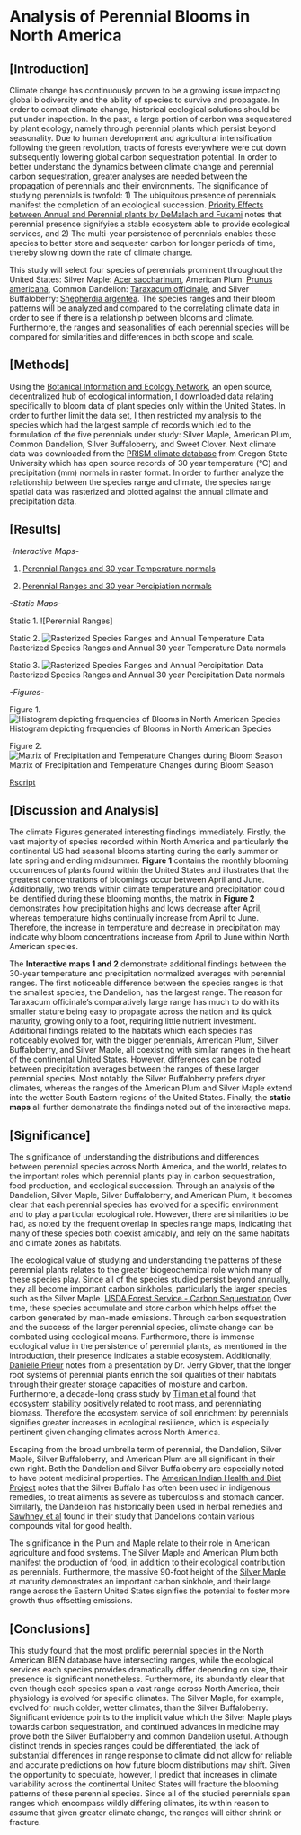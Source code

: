 ﻿# Analysis of Perennial Blooms in North America

## [Introduction]

Climate change has continuously proven to be a growing issue impacting global biodiversity and the ability of species to survive and propagate. In order to combat climate change, historical ecological solutions should be put under inspection. In the past, a large portion of carbon was sequestered by plant ecology, namely through perennial plants which persist beyond seasonality. Due to human development and agricultural intensification following the green revolution, tracts of forests everywhere were cut down subsequently lowering global carbon sequestration potential. In order to better understand the dynamics between climate change and perennial carbon sequestration, greater analyses are needed between the propagation of perennials and their environments. The significance of studying perennials is twofold: 1) The ubiquitous presence of perennials manifest the completion of an ecological succession. [Priority Effects between Annual and Perennial plants by DeMalach and Fukami](https://www.sciencedirect.com/science/article/pii/S0167880900002735) notes that perennial presence signifyies a stable ecosystem able to provide ecological services, and 2) The multi-year persistence of perennials enables these species to better store and sequester carbon for longer periods of time, thereby slowing down the rate of climate change.  

This study will select four species of perennials prominent throughout the United States: Silver Maple: [Acer saccharinum](https://plants.usda.gov/core/profile?symbol=acsa2), American Plum: [Prunus americana](https://plants.usda.gov/core/profile?symbol=pram), Common Dandelion: [Taraxacum officinale](https://plants.usda.gov/core/profile?symbol=taof), and Silver Buffaloberry: [Shepherdia argentea](https://plants.usda.gov/core/profile?symbol=shar). The species ranges and their bloom patterns will be analyzed and compared to the correlating climate data in order to see if there is a relationship between blooms and climate. Furthermore, the ranges and seasonalities of each perennial species will be compared for similarities and differences in both scope and scale.

## [Methods]

Using the [Botanical Information and Ecology Network](http://bien.nceas.ucsb.edu/bien/), an open source, decentralized hub of ecological information, I downloaded data relating specifically to bloom data of plant species only within the United States. In order to further limit the data set, I then restricted my analysis to the species which had the largest sample of records which led to the formulation of the five perennials under study: Silver Maple, American Plum, Common Dandelion, Silver Buffaloberry, and Sweet Clover.  Next climate data was downloaded from the [PRISM climate database](http://www.prism.oregonstate.edu/) from Oregon State University which has open source records of 30 year temperature (°C) and precipitation (mm) normals in raster format. In order to further analyze the relationship between the species range and climate, the species range spatial data was rasterized and plotted against the annual climate and precipitation data. 


## [Results]

*-Interactive Maps-*

1. [Perennial Ranges and 30 year Temperature normals](https://tommyhayashi.github.io/NA-Perennial-Blooms/SpeciesRangesand30yearTemperatureNormals.html)

2. [Perennial Ranges and 30 year Percipiation normals](https://tommyhayashi.github.io/NA-Perennial-Blooms/SpeciesRangesand30yearPercipitationnormals.html)

*-Static Maps-*

Static 1. ![Perennial Ranges]

Static 2. ![Rasterized Species Ranges and Annual Temperature Data](https://tommyhayashi.github.io/NA-Perennial-Blooms/RasterRangeTemperature30yearNormals.jpeg)
Rasterized Species Ranges and Annual 30 year Temperature Data normals

Static 3. ![Rasterized Species Ranges and Annual Percipitation Data](https://tommyhayashi.github.io/NA-Perennial-Blooms/RasterRangePrecipitation30yearNormals.jpeg)
Rasterized Species Ranges and Annual 30 year Percipitation Data normals

*-Figures-*

Figure 1. ![Histogram depicting frequencies of Blooms in North American Species](https://tommyhayashi.github.io/NA-Perennial-Blooms/BloomFrequency.jpeg)
Histogram depicting frequencies of Blooms in North American Species

Figure 2. ![Matrix of Precipitation and Temperature Changes during Bloom Season](https://tommyhayashi.github.io/NA-Perennial-Blooms/BloomMonthsTemperaturePrecipitation30yearnormals.jpeg)
Matrix of Precipitation and Temperature Changes during Bloom Season

[Rscript](https://github.com/tommyhayashi/PerennialBlooms/blob/master/project.R)

## [Discussion and Analysis]

The climate Figures generated interesting findings immediately. Firstly, the vast majority of species recorded within North America and particularly the continental US had seasonal blooms starting during the early summer or late spring and ending midsummer. __Figure 1__ contains the monthly blooming occurrences of plants found within the United States and illustrates that the greatest concentrations of bloomings occur between April and June. Additionally, two trends within climate temperature and precipitation could be identified during these blooming months, the matrix in __Figure 2__ demonstrates how precipitation highs and lows decrease after April, whereas temperature highs continually increase from April to June. Therefore, the increase in temperature and decrease in precipitation may indicate why bloom concentrations increase from April to June within North American species.

The __Interactive maps 1 and 2__ demonstrate additional findings between the 30-year temperature and precipitation normalized averages with perennial ranges. The first noticeable difference between the species ranges is that the smallest species, the Dandelion, has the largest range. The reason for Taraxacum officinale’s comparatively large range has much to do with its smaller stature being easy to propagate across the nation and its quick maturity, growing only to a foot, requiring little nutrient investment. Additional findings related to the habitats which each species has noticeably evolved for, with the bigger perennials, American Plum, Silver Buffaloberry, and Silver Maple, all coexisting with similar ranges in the heart of the continental United States. However, differences can be noted between precipitation averages between the ranges of these larger perennial species. Most notably, the Silver Buffaloberry prefers dryer climates, whereas the ranges of the American Plum and Silver Maple extend into the wetter South Eastern regions of the United States. Finally, the __static maps__ all further demonstrate the findings noted out of the interactive maps. 

## [Significance]

The significance of understanding the distributions and differences between perennial species across North America, and the world, relates to the important roles which perennial plants play in carbon sequestration, food production, and ecological succession. Through an analysis of the Dandelion, Silver Maple, Silver Buffaloberry, and American Plum, it becomes clear that each perennial species has evolved for a specific environment and to play a particular ecological role. However, there are similarities to be had, as noted by the frequent overlap in species range maps, indicating that many of these species both coexist amicably, and rely on the same habitats and climate zones as habitats.
	
The ecological value of studying and understanding the patterns of these perennial plants relates to the greater biogeochemical role which many of these species play. Since all of the species studied persist beyond annually, they all become important carbon sinkholes, particularly the larger species such as the Silver Maple. [USDA Forest Service - Carbon Sequestration](https://www.nrs.fs.fed.us/niacs/forests/carbonsequestration/) Over time, these species accumulate and store carbon which helps offset the carbon generated by man-made emissions. Through carbon sequestration and the success of the larger perennial species, climate change can be combated using ecological means. Furthermore, there is immense ecological value in the persistence of perennial plants, as mentioned in the introduction, their presence indicates a stable ecosystem. Additionally, [Danielle Prieur](http://dc.medill.northwestern.edu/blog/2016/08/04/perennials-fighting-climate-change/#sthash.SOPvXnTN.xtzX6o0M.dpbs) notes from a presentation by Dr. Jerry Glover, that the longer root systems of perennial plants enrich the soil qualities of their habitats through their greater storage capacities of moisture and carbon. Furthermore, a decade-long grass study by [Tilman et al](https://www.nature.com/articles/nature04742) found that ecosystem stability positively related to root mass, and perenniating biomass. Therefore the ecosystem service of soil enrichment by perennials signifies greater increases in ecological resilience, which is especially pertinent given changing climates across North America. 
	
Escaping from the broad umbrella term of perennial, the Dandelion, Silver Maple, Silver Buffaloberry, and American Plum are all significant in their own right. Both the Dandelion and Silver Buffaloberry are especially noted to have potent medicinal properties. The [American Indian Health and Diet Project](http://www.aihd.ku.edu/foods/buffaloberry.html) notes that the Silver Buffalo has often been used in indigenous remedies, to treat ailments as severe as tuberculosis and stomach cancer. Similarly, the Dandelion has historically been used in herbal remedies and [Sawhney et al](https://www.researchgate.net/publication/281362336_Qualitative_and_quantitative_analysis_of_phytochemicals_of_Taraxacum_officinale) found in their study that Dandelions contain various compounds vital for good health. 

The significance in the Plum and Maple relate to their role in American agriculture and food systems. The Silver Maple and American Plum both manifest the production of food, in addition to their ecological contribution as perennials. Furthermore, the massive 90-foot height of the [Silver Maple](https://plants.usda.gov/java/charProfile?symbol=ACSA2) at maturity demonstrates an important carbon sinkhole, and their large range across the Eastern United States signifies the potential to foster more growth thus offsetting emissions.

## [Conclusions]
This study found that the most prolific perennial species in the North American BIEN database have intersecting ranges, while the ecological services each species provides dramatically differ depending on size, their presence is significant nonetheless. Furthermore, its abundantly clear that even though each species span a vast range across North America, their physiology is evolved for specific climates. The Silver Maple, for example, evolved for much colder, wetter climates, than the Silver Buffaloberry. Significant evidence points to the implicit value which the Silver Maple plays towards carbon sequestration, and continued advances in medicine may prove both the Silver Buffaloberry and common Dandelion useful. Although distinct trends in species ranges could be differentiated, the lack of substantial differences in range response to climate did not allow for reliable and accurate predictions on how future bloom distributions may shift. Given the opportunity to speculate, however, I predict that increases in climate variability across the continental United States will fracture the blooming patterns of these perennial species. Since all of the studied perennials span ranges which encompass wildly differing climates, its within reason to assume that given greater climate change, the ranges will either shrink or fracture. 
	

